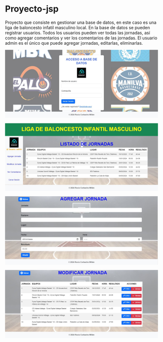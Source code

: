# Proyecto-jsp
Proyecto que consiste en gestionar una base de datos, en este caso es una liga de baloncesto infatil masculino local.
En la base de datos se pueden registrar usuarios. Todos los usuarios pueden ver todas las jornadas, así como agregar comentarios y ver los comentarios de las jornadas. El usuario admin es el único que puede agregar jornadas, editarlas, eliminarlas.

![](proyecto-jsp/Captura.jpg)

![](proyecto-jsp/Captura1.JPG)

![](proyecto-jsp/Captura3.JPG)

![](proyecto-jsp/Captura4.JPG)


